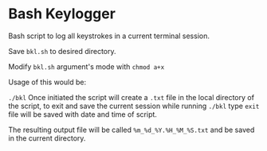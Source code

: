 # Bash Keylogger

Bash script to log all keystrokes in a current terminal session. 

Save `bkl.sh` to desired directory.

Modify `bkl.sh` argument's mode with `chmod a+x`

Usage of this would be:

`./bkl` Once initiated the script will create a `.txt` file in the local directory of the script, to exit and save the current session while running `./bkl` type `exit` file will be saved with date and time of script.

The resulting output file will be called `%m_%d_%Y.%H_%M_%S.txt` and be saved in the current directory.
